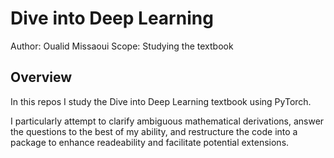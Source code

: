 # Dive into Deep Learning 

Author: Oualid Missaoui 
Scope: Studying the textbook 


## Overview 

In this repos I study the Dive into Deep Learning textbook using PyTorch. 

I particularly attempt to clarify ambiguous mathematical derivations, answer the questions to the best of my ability, and restructure the code into a package to enhance readeability and facilitate potential extensions.